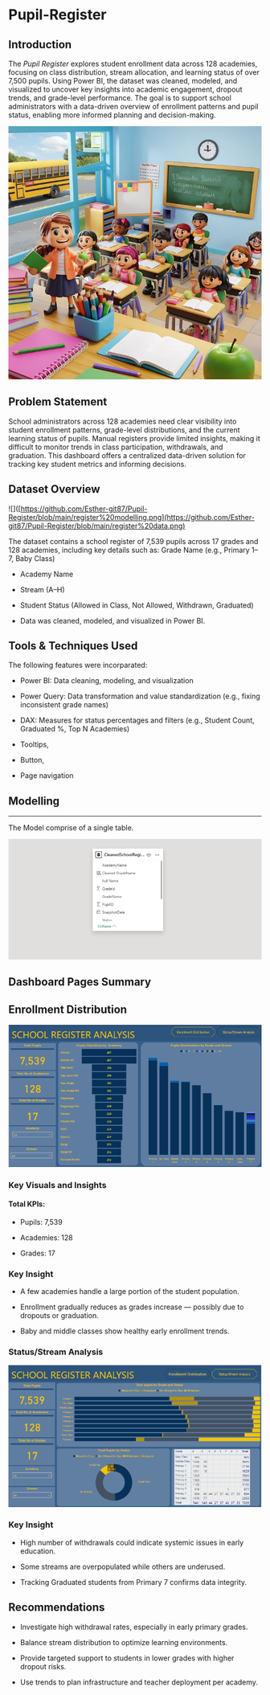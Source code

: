# Pupil-Register

## Introduction
The *Pupil Register* explores student enrollment data across 128 academies, focusing on class distribution, stream allocation, and learning status of over 7,500 pupils. Using Power BI, the dataset was cleaned, modeled, and visualized to uncover key insights into academic engagement, dropout trends, and grade-level performance. The goal is to support school administrators with a data-driven overview of enrollment patterns and pupil status, enabling more informed planning and decision-making.

![](https://github.com/Esther-git87/Pupil-Register/blob/main/enrollment%20picture.jpg)

## Problem Statement
School administrators across 128 academies need clear visibility into student enrollment patterns, grade-level distributions, and the current learning status of pupils. Manual registers provide limited insights, making it difficult to monitor trends in class participation, withdrawals, and graduation. This dashboard offers a centralized data-driven solution for tracking key student metrics and informing decisions.

## Dataset Overview

![]([https://github.com/Esther-git87/Pupil-Register/blob/main/register%20modelling.png](https://github.com/Esther-git87/Pupil-Register/blob/main/register%20data.png)

The dataset contains a school register of 7,539 pupils across 17 grades and 128 academies, including key details such as:
Grade Name (e.g., Primary 1–7, Baby Class)

- Academy Name

- Stream (A–H)

- Student Status (Allowed in Class, Not Allowed, Withdrawn, Graduated)

- Data was cleaned, modeled, and visualized in Power BI.


## Tools & Techniques Used

 The following features were incorparated:
 
- Power BI: Data cleaning, modeling, and visualization

- Power Query: Data transformation and value standardization (e.g., fixing inconsistent grade names)

- DAX: Measures for status percentages and filters (e.g., Student Count, Graduated %, Top N Academies)

- Tooltips,

- Button,

- Page navigation

## Modelling
---

The Model comprise of a single table.

![](https://github.com/Esther-git87/Pupil-Register/blob/main/register%20modelling.png)

 
 ## Dashboard Pages Summary
 
 ## Enrollment Distribution

 ![](https://github.com/Esther-git87/Pupil-Register/blob/main/register%201.png)

### Key Visuals and Insights

#### Total KPIs:

- Pupils: 7,539

- Academies: 128

- Grades: 17

### Key Insight

- A few academies handle a large portion of the student population.

- Enrollment gradually reduces as grades increase — possibly due to dropouts or graduation.

- Baby and middle classes show healthy early enrollment trends.


### Status/Stream Analysis

![](https://github.com/Esther-git87/Pupil-Register/blob/main/register%202.png)

### Key Insight

- High number of withdrawals could indicate systemic issues in early education.

- Some streams are overpopulated while others are underused.

- Tracking Graduated students from Primary 7 confirms data integrity.



## Recommendations
- Investigate high withdrawal rates, especially in early primary grades.


- Balance stream distribution to optimize learning environments.


- Provide targeted support to students in lower grades with higher dropout risks.


- Use trends to plan infrastructure and teacher deployment per academy.


